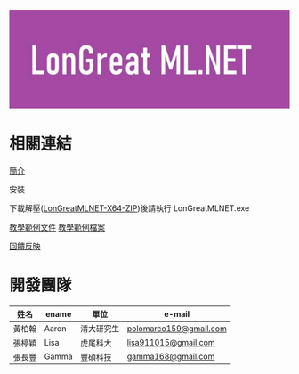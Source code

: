 ![Logo](LMLNET.jpg)

# 相關連結

[簡介](/CHT/Introduction.pdf)

安裝

下載解壓([LonGreatMLNET-X64-ZIP](/LonGreatMLNET-X64-ZIP))後請執行 LonGreatMLNET.exe

[教學範例文件](/CHT/TeachingExample.pdf)
[教學範例檔案](/TeachingExample.zip)

[回饋反映](http://fb.longreat.net)

# 開發團隊

| 姓名  | ename  | 單位 |  e-mail |
| -------|------ | -------|------ |
| 黃柏翰 | Aaron | 清大研究生 | [polomarco159@gmail.com](polomarco159@gmail.com)  |
| 張楟穎 | Lisa | 虎尾科大   | [lisa911015@gmail.com](lisa911015@gmail.com)  |
| 張長豐 | Gamma | 豐碩科技   | [gamma168@gmail.com](gamma168@gmail.com)  |
